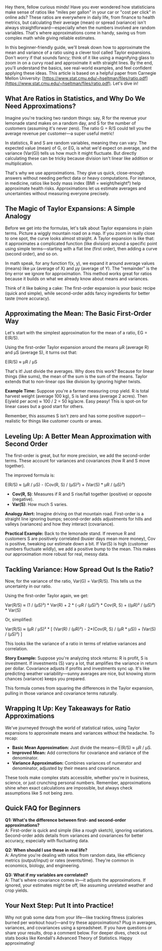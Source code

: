 Hey there, fellow curious minds! Have you ever wondered how statisticians make sense of ratios like "miles per gallon" in your car or "cost per click" in online ads? These ratios are everywhere in daily life, from finance to health metrics, but calculating their average (mean) or spread (variance) isn't always straightforward—especially when the numbers involved are random variables. That's where approximations come in handy, saving us from complex math while giving reliable estimates.

In this beginner-friendly guide, we'll break down how to approximate the mean and variance of a ratio using a clever tool called Taylor expansions. Don't worry if that sounds fancy; think of it like using a magnifying glass to zoom in on a curvy road and approximate it with straight lines. By the end, you'll understand the basics, see real-world examples, and feel confident applying these ideas. This article is based on a helpful paper from Carnegie Mellon University: [https://www.stat.cmu.edu/~hseltman/files/ratio.pdf](https://www.stat.cmu.edu/~hseltman/files/ratio.pdf). Let's dive in!

## What Are Ratios in Statistics, and Why Do We Need Approximations?

Imagine you're tracking two random things: say, R for the revenue your lemonade stand makes on a random day, and S for the number of customers (assuming it's never zero). The ratio G = R/S could tell you the average revenue per customer—a super useful metric!

In statistics, R and S are random variables, meaning they can vary. The expected value (mean) of G, or EG, is what we'd expect on average, and the variance (Var(G)) tells us how much it might fluctuate. But directly calculating these can be tricky because division isn't linear like addition or multiplication.

That's why we use approximations. They give us quick, close-enough answers without needing perfect data or heavy computations. For instance, in medicine, ratios like body mass index (BMI = weight/height²) help approximate health risks. Approximations let us estimate averages and uncertainties without measuring everyone precisely.

## The Magic of Taylor Expansions: A Simple Analogy

Before we get into the formulas, let's talk about Taylor expansions in plain terms. Picture a wiggly mountain road on a map. If you zoom in really close to one spot, the curve looks almost straight. A Taylor expansion is like that: it approximates a complicated function (like division) around a specific point using simple terms—starting with a flat line (first order), then adding a curve (second order), and so on.

In math speak, for any function f(x, y), we expand it around average values (means) like μx (average of X) and μy (average of Y). The "remainder" is the tiny error we ignore for approximation. This method works great for ratios because it builds on what we already know about means and variances.

Think of it like baking a cake: The first-order expansion is your basic recipe (quick and simple), while second-order adds fancy ingredients for better taste (more accuracy).

## Approximating the Mean: The Basic First-Order Way

Let's start with the simplest approximation for the mean of a ratio, EG = E(R/S).

Using the first-order Taylor expansion around the means μR (average R) and μS (average S), it turns out that:

E(R/S) ≈ μR / μS

That's it! Just divide the averages. Why does this work? Because for linear things (like sums), the mean of the sum is the sum of the means. Taylor extends that to non-linear ops like division by ignoring higher twists.

**Example Time:** Suppose you're a farmer measuring crop yield. R is total harvest weight (average 100 kg), S is land area (average 2 acres). Then E(yield per acre) ≈ 100 / 2 = 50 kg/acre. Easy peasy! This is spot-on for linear cases but a good start for others.

Remember, this assumes S isn't zero and has some positive support—realistic for things like customer counts or areas.

## Leveling Up: A Better Mean Approximation with Second Order

The first-order is great, but for more precision, we add the second-order terms. These account for variances and covariances (how R and S move together).

The improved formula is:

E(R/S) ≈ (μR / μS) - (Cov(R, S) / (μS)²) + (Var(S) * μR / (μS)³)

- **Cov(R, S)**: Measures if R and S rise/fall together (positive) or opposite (negative).
- **Var(S)**: How much S varies.

**Analogy Alert:** Imagine driving on that mountain road. First-order is a straight line ignoring bumps; second-order adds adjustments for hills and valleys (variances) and how they interact (covariance).

**Practical Example:** Back to the lemonade stand. If revenue R and customers S are positively correlated (busier days mean more money), Cov is positive, tweaking our estimate down a bit. If Var(S) is high (customer numbers fluctuate wildly), we add a positive bump to the mean. This makes our approximation more robust for real, messy data.

## Tackling Variance: How Spread Out Is the Ratio?

Now, for the variance of the ratio, Var(G) = Var(R/S). This tells us the uncertainty in our ratio.

Using the first-order Taylor again, we get:

Var(R/S) ≈ (1 / (μS)²) * Var(R) + 2 * (-μR / (μS)³) * Cov(R, S) + ((μR)² / (μS)⁴) * Var(S)

Or, simplified:

Var(R/S) ≈ (μR / μS)² * [ (Var(R) / (μR)²) - 2*(Cov(R, S) / (μR * μS)) + (Var(S) / (μS)²) ]

This looks like the variance of a ratio in terms of relative variances and correlation.

**Story Example:** Suppose you're analyzing stock returns: R is profit, S is investment. If investments (S) vary a lot, that amplifies the variance in return per dollar. Covariance adjusts if profits and investments sync up. It's like predicting weather variability—sunny averages are nice, but knowing storm chances (variance) keeps you prepared.

This formula comes from squaring the differences in the Taylor expansion, pulling in those variance and covariance terms naturally.

## Wrapping It Up: Key Takeaways for Ratio Approximations

We've journeyed through the world of statistical ratios, using Taylor expansions to approximate means and variances without the headache. To recap:

- **Basic Mean Approximation:** Just divide the means—E(R/S) ≈ μR / μS.
- **Improved Mean:** Add corrections for covariance and variance of the denominator.
- **Variance Approximation:** Combines variances of numerator and denominator, adjusted by their means and covariance.

These tools make complex stats accessible, whether you're in business, science, or just crunching personal numbers. Remember, approximations shine when exact calculations are impossible, but always check assumptions like S not being zero.

## Quick FAQ for Beginners

**Q1: What's the difference between first- and second-order approximations?**  
A: First-order is quick and simple (like a rough sketch), ignoring variations. Second-order adds details from variances and covariances for better accuracy, especially with fluctuating data.

**Q2: When should I use these in real life?**  
A: Anytime you're dealing with ratios from random data, like efficiency metrics (output/input) or rates (events/time). They're common in economics, biology, and engineering.

**Q3: What if my variables are correlated?**  
A: That's where covariance comes in—it adjusts the approximations. If ignored, your estimates might be off, like assuming unrelated weather and crop yields.

## Your Next Step: Put It into Practice!

Why not grab some data from your life—like tracking fitness (calories burned per workout hour)—and try these approximations? Plug in averages, variances, and covariances using a spreadsheet. If you have questions or share your results, drop a comment below. For deeper dives, check out stats books like Kendall's Advanced Theory of Statistics. Happy approximating!